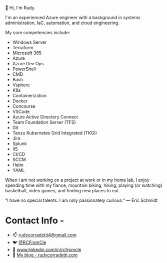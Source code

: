
👋 Hi, I'm Rudy.

I'm an experienced Azure engineer with a background in systems administration, IaC, automation, and cloud engineering.

My core competencies include:

- Windows Server
- Terraform
- Microsoft 365
- Azure
- Azure Dev Ops
- PowerShell
- CMD
- Bash
- Vsphere
- K8s
- Containerization
- Docker
- Concourse
- VSCode
- Azure Active Directory Connect
- Team Foundation Server (TFS)
- Git
- Tanzu Kubernetes Grid Integrated (TKGI)
- Jira
- Splunk
- IIS
- CI/CD
- SCCM
- Helm
- YAML

When I am not working on a project at work or in my home lab, I enjoy spending time with my fiance, mountain biking, hiking, playing (or watching) basketball, video games, and finding new places to eat.

“I have no special talents. I am only passionately curious.”
― Eric Schmidt

# Contact Info - 

- 📫 rudycorradetti4@gmail.com
- :bird: [@RCFromCle](https://twitter.com/RCFromCle) 
- :link: www.linkedin.com/in/rcfromcle
- 🧵 [My blog - rudycorradetti.com](https://rudycorradetti.com)
